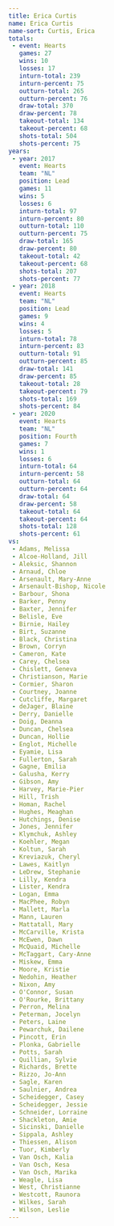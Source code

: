 ```yaml
---
title: Erica Curtis
name: Erica Curtis
name-sort: Curtis, Erica
totals:
 - event: Hearts
   games: 27
   wins: 10
   losses: 17
   inturn-total: 239
   inturn-percent: 75
   outturn-total: 265
   outturn-percent: 76
   draw-total: 370
   draw-percent: 78
   takeout-total: 134
   takeout-percent: 68
   shots-total: 504
   shots-percent: 75
years:
 - year: 2017
   event: Hearts
   team: "NL"
   position: Lead
   games: 11
   wins: 5
   losses: 6
   inturn-total: 97
   inturn-percent: 80
   outturn-total: 110
   outturn-percent: 75
   draw-total: 165
   draw-percent: 80
   takeout-total: 42
   takeout-percent: 68
   shots-total: 207
   shots-percent: 77
 - year: 2018
   event: Hearts
   team: "NL"
   position: Lead
   games: 9
   wins: 4
   losses: 5
   inturn-total: 78
   inturn-percent: 83
   outturn-total: 91
   outturn-percent: 85
   draw-total: 141
   draw-percent: 85
   takeout-total: 28
   takeout-percent: 79
   shots-total: 169
   shots-percent: 84
 - year: 2020
   event: Hearts
   team: "NL"
   position: Fourth
   games: 7
   wins: 1
   losses: 6
   inturn-total: 64
   inturn-percent: 58
   outturn-total: 64
   outturn-percent: 64
   draw-total: 64
   draw-percent: 58
   takeout-total: 64
   takeout-percent: 64
   shots-total: 128
   shots-percent: 61
vs:
 - Adams, Melissa
 - Alcoe-Holland, Jill
 - Aleksic, Shannon
 - Arnaud, Chloe
 - Arsenault, Mary-Anne
 - Arsenault-Bishop, Nicole
 - Barbour, Shona
 - Barker, Penny
 - Baxter, Jennifer
 - Belisle, Eve
 - Birnie, Hailey
 - Birt, Suzanne
 - Black, Christina
 - Brown, Corryn
 - Cameron, Kate
 - Carey, Chelsea
 - Chislett, Geneva
 - Christianson, Marie
 - Cormier, Sharon
 - Courtney, Joanne
 - Cutcliffe, Margaret
 - deJager, Blaine
 - Derry, Danielle
 - Doig, Deanna
 - Duncan, Chelsea
 - Duncan, Hollie
 - Englot, Michelle
 - Eyamie, Lisa
 - Fullerton, Sarah
 - Gagne, Emilia
 - Galusha, Kerry
 - Gibson, Amy
 - Harvey, Marie-Pier
 - Hill, Trish
 - Homan, Rachel
 - Hughes, Meaghan
 - Hutchings, Denise
 - Jones, Jennifer
 - Klymchuk, Ashley
 - Koehler, Megan
 - Koltun, Sarah
 - Kreviazuk, Cheryl
 - Lawes, Kaitlyn
 - LeDrew, Stephanie
 - Lilly, Kendra
 - Lister, Kendra
 - Logan, Emma
 - MacPhee, Robyn
 - Mallett, Marla
 - Mann, Lauren
 - Mattatall, Mary
 - McCarville, Krista
 - McEwen, Dawn
 - McQuaid, Michelle
 - McTaggart, Cary-Anne
 - Miskew, Emma
 - Moore, Kristie
 - Nedohin, Heather
 - Nixon, Amy
 - O'Connor, Susan
 - O'Rourke, Brittany
 - Perron, Melina
 - Peterman, Jocelyn
 - Peters, Laine
 - Pewarchuk, Dailene
 - Pincott, Erin
 - Plonka, Gabrielle
 - Potts, Sarah
 - Quillian, Sylvie
 - Richards, Brette
 - Rizzo, Jo-Ann
 - Sagle, Karen
 - Saulnier, Andrea
 - Scheidegger, Casey
 - Scheidegger, Jessie
 - Schneider, Lorraine
 - Shackleton, Amie
 - Sicinski, Danielle
 - Sippala, Ashley
 - Thiessen, Alison
 - Tuor, Kimberly
 - Van Osch, Kalia
 - Van Osch, Kesa
 - Van Osch, Marika
 - Weagle, Lisa
 - West, Christianne
 - Westcott, Raunora
 - Wilkes, Sarah
 - Wilson, Leslie
---
```


